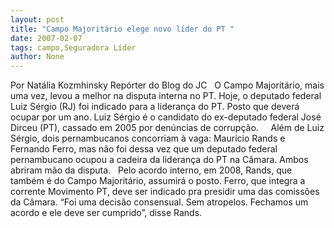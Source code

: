 ```yaml
---
layout: post
title: "Campo Majoritário elege novo líder do PT "
date: 2007-02-07
tags: campo,Seguradora Líder
author: None
---
```

Por Natália Kozmhinsky
Repórter do Blog do JC 
&nbsp;
O Campo Majoritário, mais uma vez, levou a melhor na disputa interna no PT. Hoje, o deputado federal Luiz Sérgio (RJ) foi indicado para a liderança do PT. Posto que deverá ocupar por um ano. Luiz Sérgio é o candidato do ex-deputado federal José Dirceu (PT), cassado em 2005 por denúncias de corrupção. &nbsp;
&nbsp;
Além de Luiz Sérgio, dois pernambucanos concorriam à vaga: Maurício Rands e Fernando Ferro, mas não foi dessa vez que um deputado federal pernambucano ocupou a cadeira da liderança do PT na Câmara. Ambos abriram mão da disputa. 
&nbsp;
Pelo acordo interno, em 2008, Rands, que também é do Campo Majoritário, assumirá o posto. Ferro, que integra a corrente Movimento PT, deve ser indicado pra presidir uma das comissões da Câmara. “Foi uma decisão consensual. Sem atropelos. Fechamos um acordo e ele deve ser cumprido”, disse Rands. 